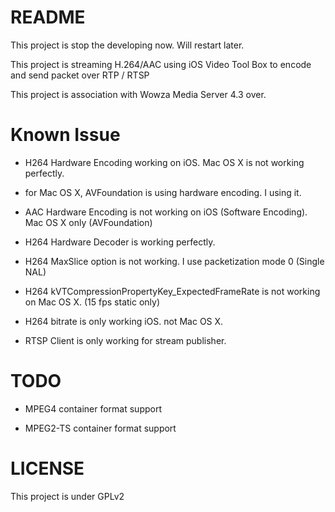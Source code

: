 # README #

This project is stop the developing now. Will restart later.

This project is streaming H.264/AAC using iOS Video Tool Box to encode and send packet over RTP / RTSP

This project is association with Wowza Media Server 4.3 over.


# Known Issue #

- H264 Hardware Encoding working on iOS. Mac OS X is not working perfectly.

- for Mac OS X, AVFoundation is using hardware encoding. I using it.

- AAC Hardware Encoding is not working on iOS (Software Encoding). Mac OS X only (AVFoundation)

- H264 Hardware Decoder is working perfectly.

- H264 MaxSlice option is not working. I use packetization mode 0 (Single NAL)

- H264 kVTCompressionPropertyKey_ExpectedFrameRate is not working on Mac OS X. (15 fps static only)

- H264 bitrate is only working iOS. not Mac OS X.

- RTSP Client is only working for stream publisher.


# TODO #

- MPEG4 container format support

- MPEG2-TS container format support


# LICENSE #

This project is under GPLv2
